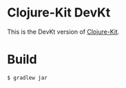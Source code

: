 # Clojure-Kit DevKt

This is the DevKt version of [Clojure-Kit](https://github.com/gregsh/Clojure-Kit).

# Build

```
$ gradlew jar
```

